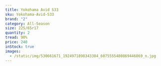 ```yaml
---
title: Yokohama Avid S33
sku: Yokohama-Avid-S33
brand: "2"
category: All-Season
size: 225/65r17
quantity: 2
tread: 90%
price: 240
inStock: true
images:
  - /static/img/530661671_1924971898343384_6075555480869446869_n.jpg
---
```

